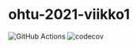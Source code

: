 # ohtu-2021-viikko1

![GitHub Actions](https://github.com/lrytkone/ohtu-2021-viikko1/workflows/CI/badge.svg)
![codecov](https://codecov.io/gh/lrytkone/ohtu-2021-viikko1/branch/main/graph/badge.svg?token=NXSFJOL72Y)
